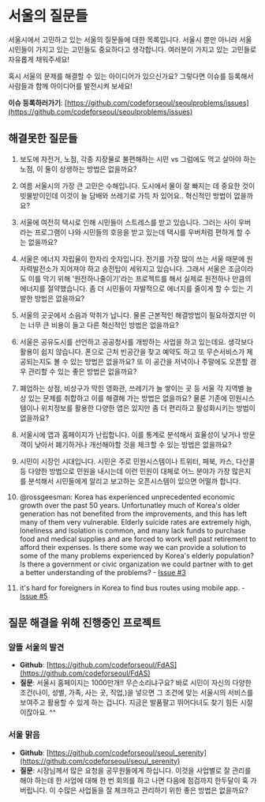 서울의 질문들
==============
서울시에서 고민하고 있는 서울의 질문들에 대한 목록입니다. 서울시 뿐만 아니라 서울 시민들이 가지고 있는 고민들도 중요하다고 생각합니다. 여러분이 가지고 있는 고민들로 자유롭게 채워주세요!

혹시 서울의 문제를 해결할 수 있는 아이디어가 있으신가요? 그렇다면 이슈를 등록해서 사람들과 함께 아이디어를 발전시켜 보세요!

**이슈 등록하러가기**: [https://github.com/codeforseoul/seoulproblems/issues](https://github.com/codeforseoul/seoulproblems/issues)

## 해결못한 질문들

1. 보도에 자전거, 노점, 각종 지장물로 불편해하는 시민 vs 그럼에도 먹고 살아야 하는 노점, 이 둘이 상생하는 방법은 없을까요?

2. 여름 서울시의 가장 큰 고민은 수해입니다. 도시에서 물이 잘 빠지는 데 중요한 것이 빗물받이인데 이것이 늘 담배와 쓰레기로 가득 차 있어요.. 혁신적인 방법이 없을까요?

3. 서울에 여전히 택시로 인해 시민들이 스트레스를 받고 있습니다. 그러는 사이 우버라는 프로그램이 나와 시민들의 호응을 받고 있는데 택시를 우버처럼 편하게 할 수는 없을까요?

4. 서울은 에너지 자립율이 한자리 숫자입니다. 전기를 가장 많이 쓰는 서울 때문에 원자력발전소가 지어져야 하고 송전탑이 세워지고 있습니다. 그래서 서울은 조금이라도 이를 막기 위해 '원전하나줄이기'라는 프로젝트를 해서 실제로 원전하나 만큼의 에너지를 절약했습니다. 좀 더 시민들이 자발적으로 에너지를 줄이게 할 수 있는 기발한 방법은 없을까요?

5. 서울의 곳곳에서 소음과 악취가 납니다. 물론 근본적인 해결방법이 필요하겠지만 이는 너무 큰 비용이 들고 다른 혁신적인 방법은 없을까요?

6. 서울은 공유도시를 선언하고 공공청사를 개방하는 사업을 하고 있는데요. 생각보다 활용이 쉽지 않습니다. 폰으로 근처 빈공간을 찾고 예약도 하고 또 무슨서비스가 제공되는지도 볼 수 있는 방법은 없을까요? 또 이 공간을 저녁이나 주말에도 오픈할 경우 관리할 수 있는 좋은 방법은 없을까요?

7. 폐업하는 상점, 비상구가 막힌 영화관, 쓰레기가 늘 쌓이는 곳 등 서울 각 지역별 늘상 있는 문제를 취합하고 이를 해결해 가는 방법은 없을까요? 물론 기존에 민원시스템이나 위치정보를 활용한 다양한 앱은 있지만 좀 더 편리하고 활성화시키는 방법이 없을까요?

8. 서울시에 앱과 홈페이지가 난립합니다. 이를 통계로 분석해서 효율성이 낮거나 방문객이 낮아서 폐기하거나 개선해야할 것을 체크할 수 있는 방법은 없을까요?

9. 시민이 시장인 시대입니다. 시민은 주로 민원시스템이나 트위터, 페북, 카스, 다산콜 등 다양한 방법으로 민원을 내시는데 이런 민원이 대체로 어느 분야가 가장 많은지를 분석해서 시민들에게 알리고 보고하는 오픈시스템이 있으면 어떨까 합니다.

10. @rossgeesman: Korea has experienced unprecedented economic growth over the past 50 years. Unfortunatley much of Korea's older generation has not benefited from the improvements, and this has left many of them very vulnerable. Elderly suicide rates are extremely high, loneliness and isolation is common, and many lack funds to purchase food and medical supplies and are forced to work well past retirement to afford their expenses.
Is there some way we can provide a solution to some of the many problems experienced by Korea's elderly population? Is there a government or civic organization we could partner with to get a better understanding of the problems? - [Issue #3](https://github.com/codeforseoul/seoulproblems/issues/3)

11. it's hard for foreigners in Korea to find bus routes using mobile app. - [Issue #5](https://github.com/codeforseoul/seoulproblems/issues/5)

## 질문 해결을 위해 진행중인 프로젝트

### 알뜰 서울의 발견
  * **Github**: [https://github.com/codeforseoul/FdAS](https://github.com/codeforseoul/FdAS)
  * **질문**: 서울시 홈페이지는 1000만개!! 무슨소리냐구요? 바로 시민이 자신의 다양한 조건(나이, 성별, 가족, 사는 곳, 직업,)을 넣으면 그 조건에 맞는 서울시의 서비스를 보여주고 활용할 수 있게 하는 겁니다. 지금은 발품팔고 뛰어다녀도 찾기 힘든 시절이잖아요. ^^

### 서울 맑음
  * **Github**: [https://github.com/codeforseoul/seoul_serenity](https://github.com/codeforseoul/seoul_serenity)
  * **질문**: 시장님께서 많은 요청을 공무원들에게 하십니다. 이것을 사업별로 잘 관리를 해야 하는데 한 사업에 대해 한 번 회의를 하고 나면 다음에 점검까지 한두달이 훅 가버립니다. 이 수많은 사업들을 잘 체크하고 관리하기 위한 좋은 방법은 없을까요?
